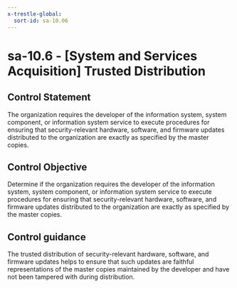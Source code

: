 ```yaml
---
x-trestle-global:
  sort-id: sa-10.06
---
```


# sa-10.6 - \[System and Services Acquisition\] Trusted Distribution

## Control Statement

The organization requires the developer of the information system, system component, or information system service to execute procedures for ensuring that security-relevant hardware, software, and firmware updates distributed to the organization are exactly as specified by the master copies.

## Control Objective

Determine if the organization requires the developer of the information system, system component, or information system service to execute procedures for ensuring that security-relevant hardware, software, and firmware updates distributed to the organization are exactly as specified by the master copies.

## Control guidance

The trusted distribution of security-relevant hardware, software, and firmware updates helps to ensure that such updates are faithful representations of the master copies maintained by the developer and have not been tampered with during distribution.
